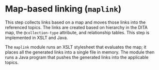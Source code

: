 # Map-based linking \(`maplink`\)

This step collects links based on a map and moves those links into the referenced topics. The links are created based on hierarchy in the DITA map, the `@collection-type` attribute, and relationship tables. This step is implemented in XSLT and Java.

The `maplink` module runs an XSLT stylesheet that evaluates the map; it places all the generated links into a single file in memory. The module then runs a Java program that pushes the generated links into the applicable topics.

